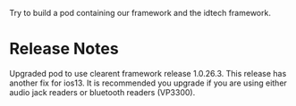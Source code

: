 Try to build a pod containing our framework and the idtech framework.


# Release Notes

Upgraded pod to use clearent framework release 1.0.26.3. This release has another fix for ios13. It is recommended you upgrade if you are using either audio jack readers or bluetooth readers (VP3300).
